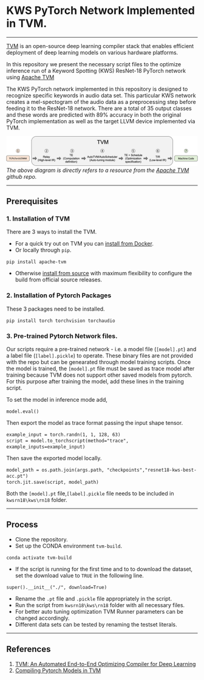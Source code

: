 # KWS PyTorch Network Implemented in TVM.
***

[TVM](https://tvm.apache.org/) is an open-source deep learning compiler stack that enables efficient deployment of deep learning models on various hardware platforms.

In this repository we present the necessary script files to the optimize inference run of a Keyword Spotting (KWS) ResNet-18 PyTorch network using [Apache TVM](https://tvm.apache.org/docs/tutorial/introduction.html#sphx-glr-tutorial-introduction-py)

The KWS PyTorch network implemented in this repository is designed to recognize specific keywords in audio data set. This particular KWS network creates a  mel-spectogram of the audio data as a preprocessing step before feeding it to the ResNet-18 network. There are a total of 35 output classes and these words are predicted with 89% accuracy in both the original PyTorch implementation as well as the target LLVM device implemented via TVM.

![Typical TVM Flow Diagram](https://raw.githubusercontent.com/apache/tvm-site/main/images/tutorial/overview.png "Typical TVM Flow Diagram")
*The above diagram is directly refers to a resource from the [Apache TVM](https://raw.githubusercontent.com/apache/tvm-site/main/images/tutorial/overview.png) github repo.*
***

## Prerequisites

### 1. Installation of TVM
There are 3 ways to install the TVM.

+ For a quick try out on TVM you can [install from Docker](https://tvm.apache.org/docs/install/docker.html#docker-images).
+ Or locally through `pip`.

```
pip install apache-tvm
```
+ Otherwise [install from source](https://tvm.apache.org/docs/install/from_source.html#install-from-source) with maximum flexibility 
 to configure the build from official source releases.

### 2. Installation of Pytorch Packages

These 3 packages need to be installed.
```
pip install torch torchvision torchaudio
```
### 3. Pre-trained Pytorch Network files.

Our scripts require a pre-trained network - i.e. a model file (`[model].pt`) and a label file (`[label].pickle`) to operate. These binary files are not provided with the repo but can be genearated through model training scripts.
Once the model is trained, the `[model].pt` file must be saved as trace model after training because TVM does not support other saved models from pytorch.
For this purpose after training the model, add these lines in the training script. 

To set the model in inference mode add,
```
model.eval()
```
Then export the model as  trace format passing the input shape tensor.
```
example_input = torch.randn(1, 1, 128, 63)
script = model.to_torchscript(method="trace", example_inputs=example_input)
```
Then save the exported model locally.
```
model_path = os.path.join(args.path, "checkpoints","resnet18-kws-best-acc.pt")
torch.jit.save(script, model_path)
```
Both the `[model].pt` file,`[label].pickle` file  needs to be included in `kwsrn18\kws\rn18` folder.

***

## Process
+ Clone the repository. 
+ Set up the CONDA environment `tvm-build`.
```
conda activate tvm-build
```
+ If the script is running for the first time and to to download the dataset, set the download value to `TRUE` in the following line. 
```
super().__init__("./", download=True)
```

+ Rename the `.pt` file and `.pickle` file appropriately in the script.
+ Run the script from `kwsrn18\kws\rn18` folder with all necessary files.
+ For better auto tuning optimization TVM Runner parameters can be changed accordingly.
+ Different data sets can be tested by renaming the testset literals.

***

## References
1. [TVM: An Automated End-to-End Optimizing Compiler for Deep Learning](https://arxiv.org/abs/1802.04799)
2. [Compiling Pytorch Models in TVM](https://tvm.apache.org/docs/how_to/compile_models/from_pytorch.html#sphx-glr-how-to-compile-models-from-pytorch-py)
